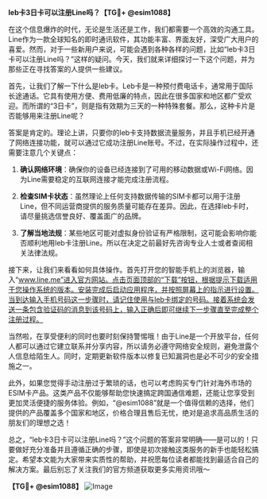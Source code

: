 **leb卡3日卡可以注册Line吗？【TG💪+ @esim1088】**

在这个信息爆炸的时代，无论是生活还是工作，我们都需要一个高效的沟通工具。Line作为一款全球知名的即时通讯软件，其功能丰富、界面友好，深受广大用户的喜爱。然而，对于一些新用户来说，可能会遇到各种各样的问题，比如“leb卡3日卡可以注册Line吗？”这样的疑问。今天，我们就来详细探讨一下这个问题，并为那些正在寻找答案的人提供一些建议。

首先，让我们了解一下什么是leb卡。Leb卡是一种预付费电话卡，通常用于国际长途通话。它具有使用方便、费用低廉的特点，因此在很多国家和地区都广受欢迎。而所谓的“3日卡”，则是指有效期为三天的一种特殊套餐。那么，这种卡片是否能够用来注册Line呢？

答案是肯定的。理论上讲，只要你的leb卡支持数据流量服务，并且手机已经开通了网络连接功能，就可以通过它成功注册Line账号。不过，在实际操作过程中，还需要注意几个关键点：

1. **确认网络环境**：确保你的设备已经连接到了可用的移动数据或Wi-Fi网络。因为Line需要稳定的互联网连接才能完成注册流程。
   
2. **检查SIM卡状态**：虽然理论上任何支持数据传输的SIM卡都可以用于注册Line，但不同运营商提供的服务质量可能存在差异。因此，在选择leb卡时，请尽量挑选信誉良好、覆盖面广的品牌。
   
3. **了解当地法规**：某些地区可能对虚拟身份验证有严格限制，这可能会影响你能否顺利地用leb卡注册Line。所以在决定之前最好先咨询专业人士或者查阅相关法律法规。

接下来，让我们来看看如何具体操作。首先打开您的智能手机上的浏览器，输入“www.line.me”进入官方网站。点击页面顶部的“下载”按钮，根据提示下载适用于您操作系统的版本。安装完成后启动应用程序，并按照屏幕上的指示进行设置。当到达输入手机号码这一步骤时，请记住使用与leb卡绑定的号码。接着系统会发送一条包含验证码的消息到该号码上，输入正确后即可继续下一步骤直至完成整个注册过程。

当然啦，在享受便利的同时也要时刻保持警惕哦！由于Line是一个开放平台，任何人都可以通过它建立联系并分享内容，所以请务必遵守网络安全规则，避免泄露个人信息给陌生人。同时，定期更新软件版本以修复已知漏洞也是必不可少的安全措施之一。

此外，如果您觉得手动注册过于繁琐的话，也可以考虑购买专门针对海外市场的ESIM卡产品。这类产品不仅能够帮助您快速搞定跨国通信难题，还能让您享受到更加灵活便捷的服务体验。例如，“@esim1088”就是一个值得信赖的选择，他们提供的产品覆盖多个国家和地区，价格合理且售后无忧，绝对是追求高品质生活的朋友们的理想之选！

总之，“leb卡3日卡可以注册Line吗？”这个问题的答案非常明确——是可以的！只要做好充分准备并且遵循正确的步骤，即使是初次接触这类服务的新手也能轻松搞定。希望本文能为大家带来实质性的帮助，并祝愿每位读者都能找到最适合自己的解决方案。最后别忘了关注我们的官方频道获取更多实用资讯哦～

**【TG💪+ @esim1088】**
![Image](https://i.postimg.cc/4NQfJmqS/Snipaste-2025-05-13-00-14-12.png)